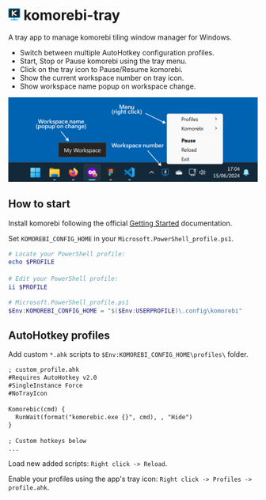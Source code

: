 # <img src="images/png/app.png" width="24"> komorebi-tray

A tray app to manage komorebi tiling window manager for Windows. 

- Switch between multiple AutoHotkey configuration profiles.
- Start, Stop or Pause komorebi using the tray menu.
- Click on the tray icon to Pause/Resume komorebi.
- Show the current workspace number on tray icon.
- Show workspace name popup on workspace change.

![Komorebi Tray Preview](images/preview.png)

## How to start

Install komorebi following the official [Getting Started](https://lgug2z.github.io/komorebi/installation.html) documentation.

Set `KOMOREBI_CONFIG_HOME` in your `Microsoft.PowerShell_profile.ps1`.

```powershell
# Locate your PowerShell profile:
echo $PROFILE

# Edit your PowerShell profile:
ii $PROFILE
```

```powershell
# Microsoft.PowerShell_profile.ps1
$Env:KOMOREBI_CONFIG_HOME = "$($Env:USERPROFILE)\.config\komorebi"
```

## AutoHotkey profiles

Add custom `*.ahk` scripts to `$Env:KOMOREBI_CONFIG_HOME\profiles\` folder.

```autohotkey
; custom_profile.ahk
#Requires AutoHotkey v2.0
#SingleInstance Force
#NoTrayIcon

Komorebic(cmd) {
  RunWait(format("komorebic.exe {}", cmd), , "Hide")
}

; Custom hotkeys below
...
```

Load new added scripts: `Right click -> Reload`.

Enable your profiles using the app's tray icon: `Right click -> Profiles -> profile.ahk`.
